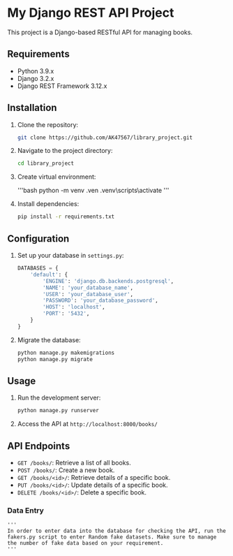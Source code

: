# My Django REST API Project

This project is a Django-based RESTful API for managing books.

## Requirements

- Python 3.9.x
- Django 3.2.x
- Django REST Framework 3.12.x

## Installation

1. Clone the repository:

    ```bash
    git clone https://github.com/AK47567/library_project.git
    ```

2. Navigate to the project directory:

    ```bash
    cd library_project
    ```

3. Create virtual environment:

    '''bash
    python -m venv .ven
    .venv\scripts\activate
    '''

4. Install dependencies:

    ```bash
    pip install -r requirements.txt
    ```

## Configuration

1. Set up your database in `settings.py`:

    ```python
    DATABASES = {
        'default': {
            'ENGINE': 'django.db.backends.postgresql',
            'NAME': 'your_database_name',
            'USER': 'your_database_user',
            'PASSWORD': 'your_database_password',
            'HOST': 'localhost',
            'PORT': '5432',
        }
    }
    ```

2. Migrate the database:

    ```bash
    python manage.py makemigrations
    python manage.py migrate
    ```

## Usage

1. Run the development server:

    ```bash
    python manage.py runserver
    ```

2. Access the API at `http://localhost:8000/books/`

## API Endpoints

- `GET /books/`: Retrieve a list of all books.
- `POST /books/`: Create a new book.
- `GET /books/<id>/`: Retrieve details of a specific book.
- `PUT /books/<id>/`: Update details of a specific book.
- `DELETE /books/<id>/`: Delete a specific book.

### Data Entry

    ''' 
    In order to enter data into the database for checking the API, run the fakers.py script to enter Random fake datasets. Make sure to manage the number of fake data based on your requirement.
    '''

